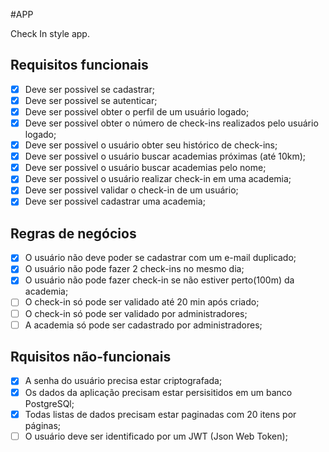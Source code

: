 #APP

Check In style app.

## Requisitos funcionais

- [x] Deve ser possivel se cadastrar;
- [x] Deve ser possivel se autenticar;
- [x] Deve ser possivel obter o perfil de um usuário logado;
- [x] Deve ser possivel obter o número de check-ins realizados pelo usuário logado;
- [x] Deve ser possivel o usuário obter seu histórico de check-ins;
- [x] Deve ser possivel o usuário buscar academias próximas (até 10km);
- [x] Deve ser possivel o usuário buscar academias pelo nome;
- [x] Deve ser possivel o usuário realizar check-in em uma academia;
- [x] Deve ser possivel validar o check-in de um usuário;
- [x] Deve ser possivel cadastrar uma academia;

## Regras de negócios

- [x] O usuário não deve poder se cadastrar com um e-mail duplicado;
- [x] O usuário não pode fazer 2 check-ins no mesmo dia;
- [x] O usuário não pode fazer check-in se não estiver perto(100m) da academia;
- [ ] O check-in só pode ser validado até 20 min após criado;
- [ ] O check-in só pode ser validado por administradores;
- [ ] A academia só pode ser cadastrado por administradores;

## Rquisitos não-funcionais

- [x] A senha do usuário precisa estar criptografada;
- [x] Os dados da aplicação precisam estar persisitidos em um banco PostgreSQl;
- [x] Todas listas de dados precisam estar paginadas com 20 itens por páginas;
- [ ] O usuário deve ser identificado por um JWT (Json Web Token);
